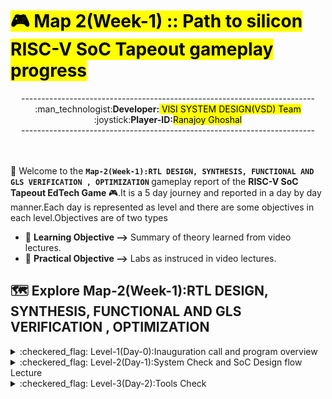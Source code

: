 # <mark>🎮 Map 2(Week-1) :: Path to silicon RISC-V SoC Tapeout gameplay progress</mark>
<div align="center">-------------------------------------------------------------------------</mark></div>
<div align="center">:man_technologist:<b>Developer:</b><mark> VlSI SYSTEM DESIGN(VSD) Team</mark></div>
<div align="center">:joystick:<b>Player-ID:</b><mark>Ranajoy Ghoshal</mark></div>
<div align="center">-------------------------------------------------------------------------</mark></div>
<br>
<br>

:rocket: Welcome to the <b>`Map-2(Week-1):RTL DESIGN, SYNTHESIS, FUNCTIONAL AND GLS VERIFICATION , OPTIMIZATION` </b> gameplay report of the <b> RISC-V SoC Tapeout EdTech Game </b> :video_game:.It is a 5 day journey and reported in a day by day manner.Each day is represented as level and there are some objectives in each level.Objectives are of two types

- :book: <b>Learning Objective --></b> Summary of theory learned from video lectures.
- :dart: <b>Practical Objective --></b> Labs as instruced in video lectures.

## 🗺️ Explore Map-2(Week-1):RTL DESIGN, SYNTHESIS, FUNCTIONAL AND GLS VERIFICATION , OPTIMIZATION
  <details>
  <summary>:checkered_flag: Level-1(Day-0):Inauguration call and program overview </summary>
    
  ##  :checkered_flag: Level-1(Day-0): Inauguration call and program overview
  :rocket:The journey starts with the inauguration call on 📆 18<sup>th</sup> September,2025 ⏲️ from 8:00 pm to 9:00 pm.
  <br>
  :walking: <b>[Explore Level-1 Gameplay](Map_1/Level_1/readme.md)</b>
  <br>
  :chart_with_upwards_trend: <b>Level-1 Status:</b> :white_check_mark: Completed
  </details>

  <details>
  <summary>:checkered_flag: Level-2(Day-1):System Check and SoC Design flow Lecture </summary>
    
  ##  :checkered_flag: Level-2(Day-1): System Check and SoC Design flow Lecture 
   :rocket:Ubuntu virtual machine system is needed for our SoC design flow journey,so I set up the system as per the requirement.Also,I attended the recorded lecture on Soc Design flow by Kunal Ghosh sir. 
  <br>
  :walking: <b>[Explore Level-2 Gameplay](Map_1/Level_2/readme.md)</b>
  <br>
  :chart_with_upwards_trend: <b>Level-2 Status:</b> :white_check_mark: Completed
  </details>
  
  <details>
  <summary>:checkered_flag: Level-3(Day-2):Tools Check </summary>
    
  ##  :checkered_flag: Level-3(Day-2): Tools Check
  :rocket:The open source tools like Yosys,iverilog,GTK Wave are installed in my Ubuntu 64 bit VM for RTL design,verification and sysnthesis task.
  <br>
  :walking: <b>[Explore Level-3 Gameplay](Map_1/Level_3/readme.md)</b>
  <br>
  :chart_with_upwards_trend: <b>Level-3 Status:</b> :white_check_mark: Completed
  </details>
